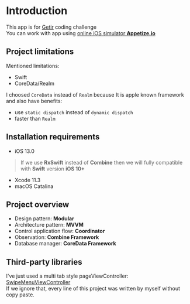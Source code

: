 
# Introduction
This app is for [Getir](https://www.getir.com/) coding challenge  
You can work with app using [online iOS simulator **Appetize.io**](https://appetize.io/app/egd3zzxyj76z19f7vj1az4tbw8?device=iphone6s&scale=75&orientation=portrait&osVersion=13.3)

## Project limitations
Mentioned limitations:  
- Swift
- CoreData/Realm

I choosed `CoreData` instead of `Realm` because It is apple known framework and also have benefits:
- use `static dispatch` instead of  `dynamic dispatch` 
- faster than `Realm`

## Installation requirements
- iOS 13.0
>  If we use **RxSwift** instead of **Combine**  then we will fully compatible with **Swift** version **iOS 10+**
- Xcode 11.3 
- macOS Catalina

## Project overview
- Design pattern: **Modular**
- Architecture pattern: **MVVM**
- Control application flow: **Coordinator**
- Observation: **Combine Framework**
- Database manager: **CoreData Framework** 

## Third-party libraries
I've just used a multi tab style pageViewController: [SwipeMenuViewController](https://github.com/yysskk/SwipeMenuViewController)  
If we ignore that, every line of this project was written by myself without copy paste.

